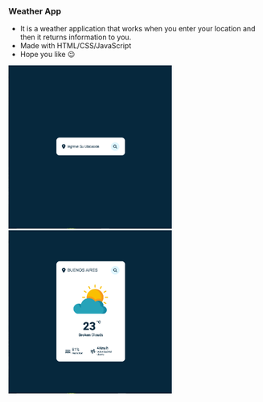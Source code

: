 ### Weather App

* It is a weather application that works when you enter your location and then it returns information to you.
* Made with HTML/CSS/JavaScript
* Hope you like 😉

<p float="left">
  <img src="/Images/appInput.png" width="325" height="325"/>
  <img src="/Images/appWork.png" width="325" height="325"/> 
</p>